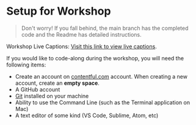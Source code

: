 # Setup for Workshop

> Don't worry! If you fall behind, the main branch has the completed code and the Readme has detailed instructions.

Workshop Live Captions: [Visit this link to view live captions](https://www.streamtext.net/player?event=ContentfulWS). 

If you would like to code-along during the workshop, you will need the following items:

* Create an account on [contentful.com](https://contentful.com) account. When creating a new account, create an **empty space**. 
* A GitHub account
* [Git](https://git-scm.com) installed on your machine
* Ability to use the Command Line (such as the Terminal application on Mac)
* A text editor of some kind (VS Code, Sublime, Atom, etc)

